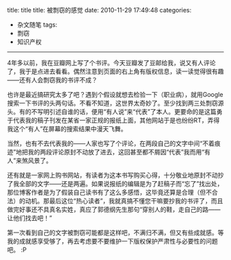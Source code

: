 

title: title
title: 被剽窃的感觉
date: 2010-11-29 17:49:48
categories:
- 杂文随笔
tags: 
- 剽窃
- 知识产权
	 
---

4年多以前，我在豆瓣网上写了个书评。今天豆瓣发了豆邮给我，说又有人评论了，我于是点进去看看。偶然注意到页面的右上角有版权信息，读一读觉得很有趣——还有人会剽窃我的书评不成？

也许是最近搞研究太多了吧？遇到个假设就想去检验一下（职业病），就用Google搜索一下书评的头两句话。不看不知道，这世界太奇妙了。至少找到两三处剽窃源头。有的不写明引述自谁的话，便用“有人说”来“代表”了本人。更要命的是这篇勇于代表我的稿子刊发在某省一家正规的报纸上面，其他网站于是也纷纷RT，弄得我这个“有人”在屏幕的搜索结果中漫天飞舞。

当然，也有不去代表我的——人家也写了个评论，在两段自己的文字中间“不着痕迹”地把我的两段评论原封不动放了进去，这回甚至都不屑因“代表”我而用“有人”来煞风景了。

还有就是一家网上购书网站，有读者为这本书写购买心得，十分敬业地原封不动抄了我全部的文字——还是两遍。如果说报纸的编辑是为了赶稿子而“忘了”找出处，那位博客作者是为了假装自己读书有了这么多感悟，这毕竟还算是合理（但不合法）的动机。那最后这位“热心读者”，我就真搞不懂您干嘛要抄我的书评了，而且做完好事还不具真名实姓，真应了郭德纲先生那句“穿别人的鞋，走自己的路——让他们找去吧！”

第一次看到自己的文字被剽窃可能都是这样吧，不满归不满，但又有些成就感。等我的成就感享受够了，再去考虑要不要维护一下版权保护严肃性与必要性的问题吧。 :P